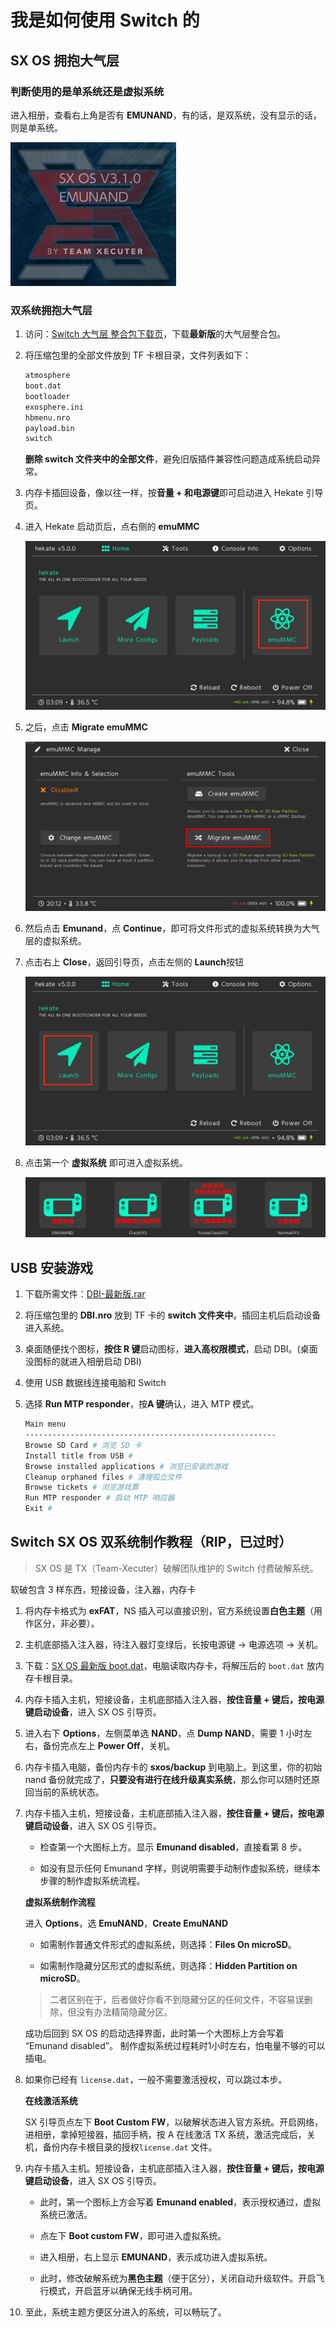 # 我是如何使用 Switch 的<!-- omit in toc -->



## SX OS 拥抱大气层

### 判断使用的是单系统还是虚拟系统

进入相册，查看右上角是否有 **EMUNAND**，有的话，是双系统，没有显示的话，则是单系统。

![](https://raw.githubusercontent.com/chuenwei0129/my-picgo-repo/master/switch/SX.jpg)

### 双系统拥抱大气层

1. 访问：[Switch 大气层 整合包下载页](https://shipengliang.com/games/%e5%a4%a7%e6%b0%94%e5%b1%82-atmosphere-%e6%9c%80%e6%96%b0%e7%89%88-%e5%8e%86%e5%8f%b2%e7%89%88-%e4%b8%8b%e8%bd%bd.html)，下载**最新版**的大气层整合包。
2. 将压缩包里的全部文件放到 TF 卡根目录，文件列表如下：

    ```sh
    atmosphere
    boot.dat
    bootloader
    exosphere.ini
    hbmenu.nro
    payload.bin
    switch
    ```

    **删除 switch 文件夹中的全部文件**，避免旧版插件兼容性问题造成系统启动异常。

3.  内存卡插回设备，像以往一样，按**音量 + **和**电源键**即可启动进入 Hekate 引导页。

4.  进入 Hekate 启动页后，点右侧的 **emuMMC**

    ![](https://raw.githubusercontent.com/chuenwei0129/my-picgo-repo/master/switch/emuMMC.jpg)

5.  之后，点击 **Migrate emuMMC**

    ![](https://raw.githubusercontent.com/chuenwei0129/my-picgo-repo/master/switch/Migrate-emuMMC.jpg)

6.  然后点击 **Emunand**，点 **Continue**，即可将文件形式的虚拟系统转换为大气层的虚拟系统。

7.  点击右上 **Close**，返回引导页，点击左侧的 **Launch**按钮

    ![](https://raw.githubusercontent.com/chuenwei0129/my-picgo-repo/master/switch/launch.jpg)

8.  点击第一个 **虚拟系统** 即可进入虚拟系统。

    ![](https://raw.githubusercontent.com/chuenwei0129/my-picgo-repo/master/switch/Launch4.jpg)

## USB 安装游戏

1. 下载所需文件：[DBI-最新版.rar](https://shipengliang.com/go/dbinro)

2. 将压缩包里的 **DBI.nro** 放到 TF 卡的 **switch 文件夹中**。插回主机后启动设备进入系统。

3.  桌面随便找个图标，**按住 R 键**启动图标，**进入高权限模式**，启动 DBI。(桌面没图标的就进入相册启动 DBI)

4. 使用 USB 数据线连接电脑和 Switch

5. 选择 **Run MTP responder**，按**A 键**确认，进入 MTP 模式。

    ```sh
    Main menu
    --------------------------------------------------------
    Browse SD Card # 浏览 SD 卡
    Install title from USB # 
    Browse installed applications # 浏览已安装的游戏
    Cleanup orphaned files # 清理孤立文件
    Browse tickets # 浏览游戏票
    Run MTP responder # 启动 MTP 响应器
    Exit #
    ```

## Switch SX OS 双系统制作教程（RIP，已过时）

> SX OS 是 TX（Team-Xecuter）破解团队维护的 Switch 付费破解系统。

软破包含 3 样东西，短接设备，注入器，内存卡

1. 将内存卡格式为 **exFAT**，NS 插入可以直接识别，官方系统设置**白色主题**（用作区分，非必要）。

2. 主机底部插入注入器，待注入器灯变绿后，长按电源键 -\> 电源选项 -\> 关机。

3. 下载：[SX OS 最新版 boot.dat](https://shipengliang.com/download/sx-os-tx-os-%e4%b8%8b%e8%bd%bd.html)，电脑读取内存卡，将解压后的 `boot.dat` 放内存卡根目录。

4. 内存卡插入主机，短接设备，主机底部插入注入器，**按住音量 + 键后，按电源键启动设备**，进入 SX OS 引导页。

5. 进入右下 **Options**，左侧菜单选 **NAND**，点 **Dump NAND**，需要 1 小时左右，备份完点左上 **Power Off**，关机。

6. 内存卡插入电脑，备份内存卡的 **sxos/backup** 到电脑上。到这里，你的初始 nand 备份就完成了，**只要没有进行在线升级真实系统**，那么你可以随时还原回当前的系统状态。

7. 内存卡插入主机，短接设备，主机底部插入注入器，**按住音量 + 键后，按电源键启动设备**，进入 SX OS 引导页。

   - 检查第一个大图标上方。显示 **Emunand disabled**，直接看第 8 步。

   - 如没有显示任何 Emunand 字样，则说明需要手动制作虚拟系统，继续本步骤的制作虚拟系统流程。

    **虚拟系统制作流程**

    进入 **Options**，选 **EmuNAND**，**Create EmuNAND**

    - 如需制作普通文件形式的虚拟系统，则选择：**Files On microSD**。

    - 如需制作隐藏分区形式的虚拟系统，则选择：**Hidden Partition on microSD**。

    > 二者区别在于，后者做好你看不到隐藏分区的任何文件，不容易误删除，但没有办法精简隐藏分区。

    成功后回到 SX OS 的启动选择界面，此时第一个大图标上方会写着 “Emunand disabled”。
    制作虚拟系统过程耗时1小时左右，怕电量不够的可以插电。

8.  如果你已经有 `license.dat`，一般不需要激活授权，可以跳过本步。

    **在线激活系统**

    SX 引导页点左下 **Boot Custom FW**，以破解状态进入官方系统。开启网络，进相册，拿掉短接器，插回手柄，按 A 在线激活 TX 系统，激活完成后，关机，备份内存卡根目录的授权`license.dat` 文件。

9.  内存卡插入主机。短接设备，主机底部插入注入器，**按住音量 + 键后，按电源键启动设备**，进入 SX OS 引导页。

    - 此时，第一个图标上方会写着 **Emunand enabled**，表示授权通过，虚拟系统已激活。

    - 点左下 **Boot custom FW**，即可进入虚拟系统。

    - 进入相册，右上显示 **EMUNAND**，表示成功进入虚拟系统。

    - 此时，修改破解系统为**黑色主题**（便于区分），关闭自动升级软件。开启飞行模式，开启蓝牙以确保无线手柄可用。

10. 至此，系统主题方便区分进入的系统，可以畅玩了。

<!-- 4. 耐心等待，稍待片刻，会加载成功：

5. 需要 **安装游戏到内存卡** ，选择第5项：**MicroSD install**。

6. 将游戏文件，拖拽到 **Place NSP, NSZ, XCI or XCZ files here**，即可自动安装。

    重点，一定一定一定要耐心等待进度条**走完并且消失**，之后按B或X键关闭MTP模式。 返回桌面即可发现已经装好的游戏图标。![](https://pic.shipengliang.com/wp-content/uploads/2021/10/DBI-%E6%B8%B8%E6%88%8F%E5%AE%89%E8%A3%85%E7%A4%BA%E6%84%8F%E5%9B%BE.jpg)

7. 卸载补丁(DLC)

    1.  相册启动DBI 或 按住R键启动个游戏进入高权限模式后启动DBI（**推荐**）。
    2.  进入**Browse installed applications**：

```
                                    Main menu------------------------------------------------------------------Browse SD CardInstall title from USBBrowse installed applicationsCleanup orphaned filesBrowse ticketsRun MTP responderExit
        
    3.  之后，会列出游戏列表：
        
                            Installed applications (1) sorted by name---------------------------------------------------------------------------[s|bu  ] Biped                                                    6.54 GB[s|bud ] Boomerrang Fu                                             702 MB---------------------------------------------------------------------------X - (de)select, Y - invert selection, (+) - menu, R -sorting, L3 - launch
        
        先说`[s|budl]`的意思，s表示有存档，b表示有本体，u表示有补丁，d表示有DLC，l表示有ticket。
        
        下面说一下底部操作按钮的意思：**X键**是选中或取消选中，**Y键**是反选，**+键**是调出菜单，**R键**是排序，**左摇杆按下**运行游戏。
        
    4.  按**A键**进入会显示类似下面的样子。选中要卸载的补丁或者DLC。
        
            游戏图片以及其他信息[ SD ] Appication     |  Version 0[ SD ] Update              |  Version 3[ SD ] AddOnContent (0001) |  Version 1[ SD ] AddOnContent (0002) |  Version 0------------------------------------------------------------------X - (de)select, Y - invert selection, (+) - menu, R -sorting, L3 - launch
        
    5.  按**+键**弹出的菜单如下：
        
            1 title (xxx.xx MB)Delete recordMove title to NANDReset required versionForce languageCheck integrityExpose contents via MTP
        
        这些菜单功能如下：
        
        *   Delete record 表示 删除对应本体、补丁或DLC
        *   Move record to NAND 表示 将本体、补丁或DLC移动到机身存储
        *   Reset required version 表示重置游戏当前系统要求版本
        *   Force language 表示强制指定游戏识别的系统语言，默认随系统语言展示游戏界面的可以通过这个选项强制成其他语言
        *   Check integrity 表示 检查完整性，一般很少用到，能玩儿就行了
        *   Expose contents via MTP 表示 暴露游戏数据（MTP模式可读），这功能没用过
    6.  选中Delete record后，按**A键**确认删除即可。
8.  ## 重置游戏所需系统版本
    
    1.  相册启动DBI 或 按住R键启动个游戏进入高权限模式后启动DBI（**推荐**）。
    2.  进入**Browse installed applications**：
        
                                    Main menu------------------------------------------------------------------Browse SD CardInstall title from USBBrowse installed applicationsCleanup orphaned filesBrowse ticketsRun MTP responderExit
        
    3.  之后，会列出游戏列表：
        
                            Installed applications (1) sorted by name---------------------------------------------------------------------------[s|bu  ] Biped                                                    6.54 GB[s|bud ] Boomerrang Fu                                             702 MB---------------------------------------------------------------------------X - (de)select, Y - invert selection, (+) - menu, R -sorting, L3 - launch
        
    4.  选中要重置版本要求的游戏后，按**+键**调出菜单：
        
            1 title (xxx.xx MB)Delete titleMove title to NANDReset required versionCheck integrityExpose contents via MTP
        
        这些菜单功能如下：
        
        *   Delete title 删除游戏
        *   Move title to NAND 移动游戏到机身存储
        *   Reset required version 重置游戏当前系统要求版本
        *   Check integrity 检查完整性
        *   Expose contents via MTP 表示 暴露游戏数据（MTP模式可读），这功能没用过
    5.  选中Reset required version后，按**A键**确认重置游戏运行版本即可。
    6.  重置完成后，按**Home键**返回到桌面。
        
                                    Reset required version------------------------------------------------------------------Curren required version: 196608Resetting required version to 0....[OK]Press B t o return
        
    7.  再次启动游戏，除了提示升级外，会出现运行的按钮，允许你直接运行低版本的游戏。
9.  ## TF卡安装游戏
    
    1.  相册启动DBI 或 按住R键启动个游戏进入高权限模式后启动DBI（**推荐**）。
    2.  进入**Browse SD Card**：
        
                                    Main menu------------------------------------------------------------------Browse SD CardInstall title from USBBrowse installed applicationsCleanup orphaned filesBrowse ticketsRun MTP responderExit
        
    3.  找到要安装的游戏文件，按A确认后安装即可。 -->



